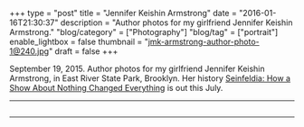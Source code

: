 +++
type = "post"
title = "Jennifer Keishin Armstrong"
date = "2016-01-16T21:30:37"
description = "Author photos for my girlfriend Jennifer Keishin Armstrong."
"blog/category" = ["Photography"]
"blog/tag" = ["portrait"]
enable_lightbox = false
thumbnail = "jmk-armstrong-author-photo-1@240.jpg"
draft = false
+++

<p>September 19, 2015. Author photos for my girlfriend Jennifer Keishin Armstrong, in East River State Park, Brooklyn. Her history <a href="http://amzn.com/1476756104">Seinfeldia: How a Show About Nothing Changed Everything</a> is out this July.</p>
<hr />
<p><img alt="" src="jmk-armstrong-author-photo-1.jpg" /></p>
<hr />
<p><img alt="" src="jmk-armstrong-author-photo-2.jpg" /></p>
    